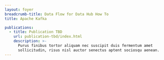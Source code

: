 ```yaml
---
layout: foyer
breadcrumb-title: Data Flow for Data Hub How To
title: Apache Kafka

publications:
  - title: Publication TBD
    url: publication-tbd/index.html
    description: >-
      Purus finibus tortor aliquam nec suscipit duis fermentum amet
      sollicitudin, risus nisl auctor senectus aptent sociosqu aenean.
---
```

